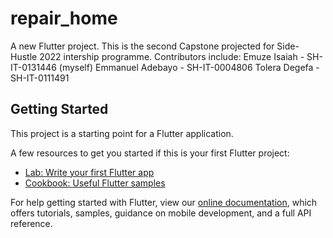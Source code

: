 # repair_home

A new Flutter project. This is the second Capstone projected for Side-Hustle 2022 intership programme. Contributors include:
Emuze Isaiah - SH-IT-0131446 (myself)
Emmanuel Adebayo - SH-IT-0004806
Tolera Degefa - SH-IT-0111491

## Getting Started

This project is a starting point for a Flutter application.

A few resources to get you started if this is your first Flutter project:

- [Lab: Write your first Flutter app](https://flutter.dev/docs/get-started/codelab)
- [Cookbook: Useful Flutter samples](https://flutter.dev/docs/cookbook)

For help getting started with Flutter, view our
[online documentation](https://flutter.dev/docs), which offers tutorials,
samples, guidance on mobile development, and a full API reference.
